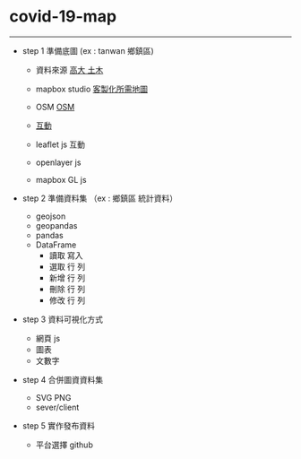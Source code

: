 # covid-19-map
---

- step 1 準備底圖
(ex : tanwan 鄉鎮區)
    - 資料來源 [高大 土木](https://sheethub.com/ronnywang/%E9%84%89%E9%8E%AE%E5%B8%82%E5%8D%80%E8%A1%8C%E6%94%BF%E5%8D%80%E5%9F%9F%E7%95%8C%E7%B7%9A?page=5)

    - mapbox studio [客製化所需地圖](https://www.mapbox.com/mapbox-studio)
    - OSM [OSM](https://www.openstreetmap.org/#map=9/22.7002/121.0281&layers=N)
    - [互動](https://www.letswrite.tw/d3-vue-taiwan-map/)

    - leaflet js 互動
    - openlayer js
    - mapbox GL js

- step 2 準備資料集 （ex : 鄉鎮區 統計資料）
    - geojson
    - geopandas
    - pandas
    - DataFrame
        - 讀取 寫入
        - 選取 行 列
        - 新增 行 列
        - 刪除 行 列
        - 修改 行 列
    
- step 3 資料可視化方式
    - 網頁 js
    - 圖表
    - 文數字
- step 4 合併圖資資料集
    - SVG PNG
    - sever/client
- step 5 實作發布資料
    - 平台選擇 github